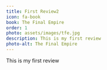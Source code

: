```yaml
---
title: First Review2
icon: fa-book
book: The Final Empire
order: 1
photo: assets/images/tfe.jpg
description: This is my first review
photo-alt: The Final Empire
---
```


<a href="#" class="image featured"></a>

<p> This is my first review</p>